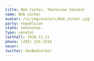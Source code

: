 ```yaml
---
title: Bob Corker, Tennessee Senator
name: Bob Corker
avatar: /ui/img/avatars/Bob_Corker.jpg
party: republican
state: tennessee
type: senator
lasthall: 2010-11-11
phone: (202) 224-3344
never: 
twitter: SenBobCorker
---
```

